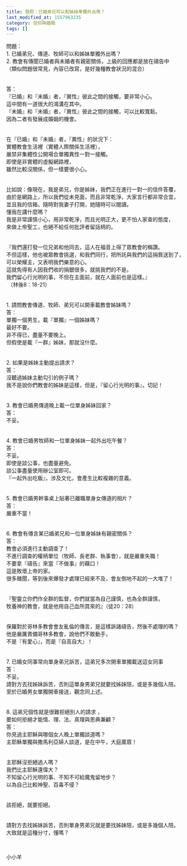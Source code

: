 ```yaml
---
title: 發問：已婚弟兄可以和姊妹單獨外出嗎？
last_modified_at: 1557963235
category: 信仰與婚姻
tags: []
---
```


<div>問題：</div>
<div>1.<span style="white-space:pre"> </span>已婚弟兄、傳道、牧師可以和姊妹單獨外出嗎？</div>
<div>2.<span style="white-space:pre"> </span>教會有傳聞已婚者與未婚者有親密關係，上級的回應都是放在禱告中</div>
<div>（類似問題很常見，內容已改寫，是好幾種教會狀況的混合）</div>
<div> </div>
<div> </div>
<div>答：</div>
<div>『已婚』和『未婚』者，『異性』彼此之間的接觸，要非常小心。</div>
<div>這中間有一道很大的鴻溝在其中。</div>
<div>『未婚』和『未婚』者，『異性』彼此之間的接觸，可以比較寬鬆。</div>
<div>因為二者有發展成婚姻的機會。</div>
<div> </div>
<div> </div>
<div>在『已婚』和『未婚』者，『異性』的狀況下：</div>
<div>實體教會生活裡（實體人際關係生活裡），</div>
<div>嚴禁非集體性公開場合單獨異性一對一接觸。</div>
<div>即使是非實體的虛擬網路裡，</div>
<div>雖然比較沒關係，但一樣要很小心。</div>
<div> </div>
<div> </div>
<div>比如說：像現在，我是弟兄，你是姊妹，我們正在進行一對一的信件答覆，</div>
<div>由於是網路上，所以我們從未見面，而且非常乾淨，大家言行都非常合宜，</div>
<div>並且我的信箱，隨時對我妻子打開，她隨時可以閱讀。</div>
<div>懂我在講什麼嗎？</div>
<div>我是非常謹慎小心，用非常乾淨，而且光明正大，更不怕人家查的態度，</div>
<div>來做上帝聖工，也絕不給任何批評者留話柄的。</div>
<div> </div>
<div> </div>
<div>『我們還打發一位兄弟和他同去，這人在福音上得了眾教會的稱讚。</div>
<div>不但這樣，他也被眾教會挑選，和我們同行，把所託與我們的這捐貲送到了，</div>
<div>可以榮耀主，又表明我們樂意的心。</div>
<div>這就免得有人因我們收的捐銀很多，就挑我們的不是。</div>
<div>我們留心行光明的事，不但在主面前，就在人面前也是這樣。』</div>
<div> （林後8：18-21）</div>
<div> </div>
<div> </div>
<div>1.<span style="white-space:pre"> </span>請問教會傳道、牧師、弟兄可以開車載教會姊妹嗎？</div>
<div>答：</div>
<div>單獨一個男生，載『單獨』一個姊妹嗎？</div>
<div>最好不要。</div>
<div>非不得已，盡量不要晚上。</div>
<div>但假使是載『一群』姊妹，那就沒什麼。</div>
<div> </div>
<div> </div>
<div>2.<span style="white-space:pre"> </span>如果是姊妹主動提出請求？</div>
<div>答：</div>
<div>沒聽過姊妹主動勾引的例子嗎？</div>
<div>我不是說你們教會的姊妹是這樣，但是，『留心行光明的事』，切記！</div>
<div> </div>
<div> </div>
<div>3.<span style="white-space:pre"> </span>教會已婚男傳道晚上載一位單身姊妹回家？</div>
<div>答：</div>
<div>不妥。</div>
<div> </div>
<div> </div>
<div>4.<span style="white-space:pre"> </span>教會已婚男牧師和一位單身姊妹一起外出吃午餐？</div>
<div>答：</div>
<div>不妥。</div>
<div>即使是談公事，也盡量避免。</div>
<div>談公事盡量使用辦公室即可。</div>
<div>『一起外出吃飯』，涉及文化，會產生比較複雜的意義。</div>
<div> </div>
<div> </div>
<div>5.<span style="white-space:pre"> </span>教會已婚男幹事桌上貼著已離職單身女傳道的相片？</div>
<div>答：</div>
<div>嚴重不當！</div>
<div> </div>
<div> </div>
<div>6.<span style="white-space:pre"> </span>教會有傳言某已婚弟兄和一位單身姊妹有親密關係？</div>
<div>答：</div>
<div>教會必須進行主動調查了！</div>
<div>不進行調查的權柄單位（牧師、長老群、執事會），就是嚴重失職！</div>
<div>不要拿『禱告』來當『不做事』的藉口！</div>
<div>這是敗壞上帝的家。</div>
<div>很多醜聞，等到後來爆發才處理已經來不及，會友倒地不起的一大堆了！</div>
<div>  </div>
<div> </div>
<div>『聖靈立你們作全群的監督，你們就當為自己謹慎，也為全群謹慎，</div>
<div>牧養神的教會，就是他用自己血所買來的』（徒20：28）</div>
<div> </div>
<div> </div>
<div>保羅對於哥林多教會會友亂倫的傳言，是這樣訴諸禱告，然後不處理的嗎？</div>
<div>他是嚴厲責備哥林多教會，說他們不敢動手，</div>
<div>不是『有愛心』，而是『自高自大』！</div>
<div> </div>
<div> </div>
<div>7.<span style="white-space:pre"> </span>已婚女同事常向單身弟兄訴苦，這弟兄多次開車單獨載送這女同事</div>
<div>答：</div>
<div>不妥。</div>
<div>請對方去找姊妹訴苦，否則這單身男弟兄就要找姊妹陪，或是多幾個人陪。</div>
<div>至於已婚男女單獨開車接送，觀念同上述。</div>
<div> </div>
<div> </div>
<div>8.<span style="white-space:pre"> </span>這弟兄個性就是很難拒絕別人的請求 ，</div>
<div>要如何拒絕才能情、理、法、真理與恩典兼顧？</div>
<div>答：</div>
<div>你見過主耶穌與哪個女人晚上單獨談道嗎？</div>
<div>主耶穌單獨與撒馬利亞婦人談道，是在中午，大庭廣眾！</div>
<div> </div>
<div> </div>
<div>主耶穌沒拒絕過人嗎？</div>
<div>我們比主耶穌還偉大？</div>
<div>不知留心行光明的事、不知不可給魔鬼留地步？</div>
<div>以為自己比較神聖、百毒不侵？</div>
<div> </div>
<div> </div>
<div>該拒絕，就要拒絕。</div>
<div> </div>
<div> </div>
<div>請對方去找姊妹訴苦，否則單身男弟兄就是要找姊妹陪，或是多幾個人陪。</div>
<div>大致就是這種分寸，懂嗎？</div>
<p> </p>
<p>小小羊</p>
<p> </p>
